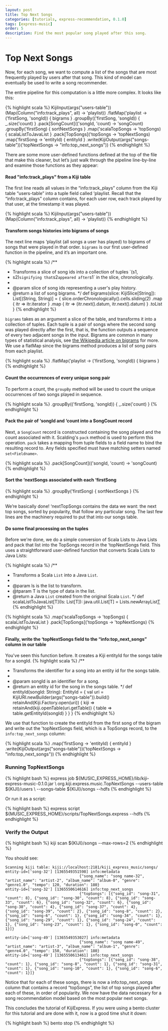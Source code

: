```yaml
---
layout: post
title: Top Next Songs
categories: [tutorials, express-recommendation, 0.1.0]
tags: [express-music]
order: 5
description: Find the most popular song played after this song.
---
```


# Top Next Songs #

Now, for each song, we want to compute a list of the songs that are most frequently played by users
after that song. This kind of model can eventually be used to write a song recommender.

The entire pipeline for this computation is a little more complex.  It looks like this:

{% highlight scala %}
KijiInput(args("users-table"))(Map(Column("info:track_plays", all) -> 'playlist))
    .flatMap('playlist -> ('firstSong, 'songId)) { bigrams }
    .groupBy(('firstSong, 'songId)) { _.size('count) }
    .pack[SongCount](('songId, 'count) -> 'songCount)
    .groupBy('firstSong) { sortNextSongs }
    .map('scalaTopSongs -> 'topSongs) { scalaListToJavaList }
    .pack[TopSongs]('topSongs -> 'topNextSongs)
    .map('firstSong -> 'entityId) { entityId }
    .write(KijiOutput(args("songs-table"))('topNextSongs -> "info:top_next_songs"))
{% endhighlight %}

There are some more user-defined functions defined at the top of the file that make this cleaner,
but let’s just walk through the pipeline line-by-line and examine those functions as they appear:

#### Read "info:track_plays" from a Kiji table

The first line reads all values in the “info:track_plays” column from the Kiji table “users-table”
into a tuple field called ‘playlist.  Recall that the “info:track_plays” column contains, for each
user row, each track played by that user, at the timestamp it was played.

{% highlight scala %}
    KijiInput(args("users-table"))(Map(Column("info:track_plays", all) -> 'playlist))
{% endhighlight %}

#### Transform songs histories into bigrams of songs

The next line maps ‘playlist (all songs a user has played) to bigrams of songs that were played in
that order.  `bigrams` is our first user-defined function in the pipeline, and it’s an
important one.

{% highlight scala %}
/**
 * Transforms a slice of song ids into a collection of tuples `(s1,
 * s2)` signifying that `s2` appeared after `s1` in the slice, chronologically.
 *
 * @param slice of song ids representing a user's play history.
 * @return a list of song bigrams.
 */
def bigrams(slice: KijiSlice[String]): List[(String, String)] = {
  slice.orderChronologically().cells.sliding(2)
      .map { itr => itr.iterator }
      .map { itr => (itr.next().datum, itr.next().datum) }
      .toList
}
{% endhighlight %}

`bigrams` takes as an argument a slice of the table, and transforms it into a collection of tuples.
Each tuple is a pair of songs where the second song was played directly after the first, that is,
the function outputs a sequence of every two adjacent songs in the input.  Bigrams are common in
many types of statistical analysis, see
[the Wikipedia article on bigrams](http://en.wikipedia.org/wiki/Bigram) for more.  We use a flatMap
since the bigrams method produces a list of song pairs from each playlist.

{% highlight scala %}
    .flatMap('playlist -> ('firstSong, 'songId)) { bigrams }
{% endhighlight %}

#### Count the occurrences of every unique song pair

To perform a count, the `groupBy` method will be used to count the unique occurrences of two songs
played in sequence.

{% highlight scala %}
    .groupBy(('firstSong, 'songId)) { _.size('count) }
{% endhighlight %}

#### Pack the pair of ‘songId and ‘count into a SongCount record

Next, a `SongCount` record is constructed containing the song played and the count associated
with it. Scalding's `pack` method is used to perform this operation. `pack` takes a mapping from
tuple fields to a field name to bind the resulting record to. Any fields specified must have
matching setters named `set<Fieldname>`.

{% highlight scala %}
    .pack[SongCount](('songId, 'count) -> 'songCount)
{% endhighlight %}

#### Sort the ‘nextSongs associated with each ‘firstSong

{% highlight scala %}
    .groupBy('firstSong) { sortNextSongs }
{% endhighlight %}

We’re basically done!  ‘nextTopSongs contains the data we want: the next top songs, sorted by
popularity, that follow any particular song.  The last few lines are the machinery required to put
that into our songs table.

#### Do some final processing on the tuples

Before we're done, we do a simple conversion of Scala Lists to Java Lists and pack that list into
the TopSongs record in the ‘topNextSongs field.  This uses a straightforward user-defined function
that converts Scala Lists to Java Lists:

{% highlight scala %}
/**
 * Transforms a Scala `List` into a Java `List`.
 *
 * @param ls is the list to transform.
 * @tparam T is the type of data in the list.
 * @return a Java `List` created from the original Scala `List`.
 */
def scalaListToJavaList[T](ls: List[T]): java.util.List[T] = Lists.newArrayList[T](ls.asJava)
{% endhighlight %}

{% highlight scala %}
    .map('scalaTopSongs -> 'topSongs) { scalaListToJavaList }
    .pack[TopSongs]('topSongs -> 'topNextSongs)
{% endhighlight %}

#### Finally, write the ‘topNextSongs field to the “info:top_next_songs” column in our table

You've seen this function before.  It creates a Kiji entityId for the songs table for a songId.
{% highlight scala %}
/**
 * Transforms the identifier for a song into an entity id for the songs table.
 *
 * @param songId is an identifier for a song.
 * @return an entity id for the song in the songs table.
 */
def entityId(songId: String): EntityId = {
  val uri = KijiURI.newBuilder(args("songs-table")).build()
  retainAnd(Kiji.Factory.open(uri)) { kiji =>
    retainAnd(kiji.openTable(uri.getTable)) { table =>
      table.getEntityId(songId)
    }
  }
}
{% endhighlight %}

We use that function to create the entityId from the first song of the bigram and write out the
'topNextSongs field, which is a TopSongs record, to the `info:top_next_songs` column:

{% highlight scala %}
    .map('firstSong -> 'entityId) { entityId }
    .write(KijiOutput(args("songs-table"))('topNextSongs -> "info:top_next_songs"))
{% endhighlight %}

### Running TopNextSongs ###

<div class="userinput">
{% highlight bash %}
express job ${MUSIC_EXPRESS_HOME}/lib/kiji-express-music-0.1.0.jar \
    org.kiji.express.music.TopNextSongs --users-table ${KIJI}/users \
    --songs-table ${KIJI}/songs --hdfs
{% endhighlight %}
</div>

Or run it as a script:

<div class="userinput">
{% highlight bash %}
express script ${MUSIC_EXPRESS_HOME}/scripts/TopNextSongs.express --hdfs
{% endhighlight %}
</div>

### Verify the Output ###

<div class="userinput">
{% highlight bash %}
kiji scan ${KIJI}/songs --max-rows=2
{% endhighlight %}
</div>

You should see:

    Scanning kiji table: kiji://localhost:2181/kiji_express_music/songs/
    entity-id=['song-32'] [1365549351598] info:metadata
                                     {"song_name": "song name-32", "artist_name": "artist-2", "album_name": "album-0", "genre": "genre1.0", "tempo": 120, "duration": 180}
    entity-id=['song-32'] [1365550614616] info:top_next_songs
                                     {"topSongs": [{"song_id": "song-31", "count": 8}, {"song_id": "song-30", "count": 8}, {"song_id": "song-33", "count": 6}, {"song_id": "song-32", "count": 6}, {"song_id": "song-38", "count": 4}, {"song_id": "song-37", "count": 4}, {"song_id": "song-39", "count": 2}, {"song_id": "song-8", "count": 2}, {"song_id": "song-6", "count": 1}, {"song_id": "song-34", "count": 1}, {"song_id": "song-29", "count": 1}, {"song_id": "song-24", "count": 1}, {"song_id": "song-23", "count": 1}, {"song_id": "song-0", "count": 1}]}

    entity-id=['song-49'] [1365549353027] info:metadata
                                     {"song_name": "song name-49", "artist_name": "artist-3", "album_name": "album-1", "genre": "genre4.0", "tempo": 150, "duration": 180}
    entity-id=['song-49'] [1365550613461] info:top_next_songs
                                     {"topSongs": [{"song_id": "song-38", "count": 1}, {"song_id": "song-8", "count": 1}, {"song_id": "song-31", "count": 1}, {"song_id": "song-10", "count": 1}, {"song_id": "song-6", "count": 1}]}

Notice that for each of these songs, there is now a info:top_next_songs column that contains a record “topSongs”, the list of top songs played after each of these, in order of popularity.  We now have the data necessary for a song recommendation model based on the most popular next songs.

This concludes the tutorial of KijiExpress.  If you were using a bento cluster for this tutorial and are done with it, now is a good time shut it down:

<div class="userinput">
{% highlight bash %}
    bento stop
{% endhighlight %}
</div>
